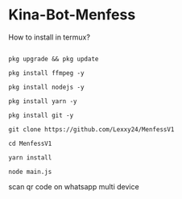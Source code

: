 # Kina-Bot-Menfess

How to install in termux?

```

pkg upgrade && pkg update

pkg install ffmpeg -y

pkg install nodejs -y

pkg install yarn -y

pkg install git -y

git clone https://github.com/Lexxy24/MenfessV1

cd MenfessV1

yarn install

node main.js

```

scan qr code on whatsapp multi device
